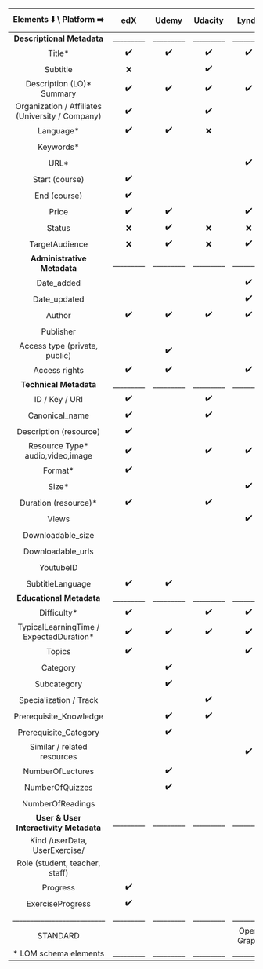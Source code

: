 |              Elements :arrow_down: \ Platform :arrow_right:             |          edX       |        Udemy       |       Udacity      |        Lynda       |       Coursera     |     KhanAcademy    |   TUDelft Library  | 
|:-----------------------------------------------------------------------:|:------------------:|:------------------:|:------------------:|:------------------:|:------------------:|:------------------:|:------------------:|
|                        **Descriptional Metadata**                       |      _________     |      _________     |      _________     |      _________     |      _________     |      _________     |      _________     |
| Title*             													  | :heavy_check_mark: | :heavy_check_mark: | :heavy_check_mark: | :heavy_check_mark: | :heavy_check_mark: | :heavy_check_mark: | :heavy_check_mark: |
| Subtitle          													  |         :x:        |                    | :heavy_check_mark: |                    |                    |         :x:        |                    |
| Description (LO)*  Summary  											  | :heavy_check_mark: | :heavy_check_mark: | :heavy_check_mark: | :heavy_check_mark: | :heavy_check_mark: | :heavy_check_mark: | :heavy_check_mark: |
| Organization / Affiliates (University / Company)                        | :heavy_check_mark: |                    | :heavy_check_mark: |                    | :heavy_check_mark: |         :x:        |                    |
| Language*                                                               | :heavy_check_mark: | :heavy_check_mark: |         :x:        |                    | :heavy_check_mark: |         :x:        |         :x:        |
| Keywords*          													  |                    |                    |                    |                    |                    | :heavy_check_mark: |                    |
| URL*               													  |                    |                    |                    | :heavy_check_mark: | :heavy_check_mark: | :heavy_check_mark: |                    |
| Start (course)     													  | :heavy_check_mark: |                    |                    |                    | :heavy_check_mark: |         :x:        |                    |
| End (course)       													  | :heavy_check_mark: |                    |                    |                    | :heavy_check_mark: |         :x:        |                    |
| Price              													  | :heavy_check_mark: | :heavy_check_mark: |                    | :heavy_check_mark: |                    |                    |                    |
| Status             													  |         :x:        | :heavy_check_mark: |         :x:        |         :x:        |         :x:        |         :x:        |                    |
| TargetAudience     												      |         :x:        | :heavy_check_mark: |         :x:        | :heavy_check_mark: |         :x:        |         :x:        |                    |
|                  **Administrative Metadata** 					          |      _________     |      _________     |      _________     |      _________     |      _________     |      _________     |      _________     |
| Date_added         													  |                    |                    |        		     | :heavy_check_mark: |                    | :heavy_check_mark: | :heavy_check_mark: |
| Date_updated         													  |                    |                    |        		     | :heavy_check_mark: |                    |                    |                    |
| Author																  | :heavy_check_mark: | :heavy_check_mark: | :heavy_check_mark: | :heavy_check_mark: | :heavy_check_mark: | :heavy_check_mark: | :heavy_check_mark: |
| Publisher																  |                    |                    |                    |                    |                    |                    | :heavy_check_mark: |
| Access type (private, public)                                           |                    | :heavy_check_mark: |                    |                    |                    |                    |                    |
| Access rights              	                                          | :heavy_check_mark: | :heavy_check_mark: |                    | :heavy_check_mark: |                    | :heavy_check_mark: | :heavy_check_mark: |
|                          **Technical Metadata**                         |      _________     |      _________     |      _________     |      _________     |      _________     |    ____________    |      _________     |
| ID / Key / URI     													  | :heavy_check_mark: |                    | :heavy_check_mark: |                    | :heavy_check_mark: |                    | :heavy_check_mark: |
| Canonical_name     													  | :heavy_check_mark: |                    | :heavy_check_mark: |                    | :heavy_check_mark: |                    | :heavy_check_mark: |
| Description (resource)                                                  | :heavy_check_mark: |                    |                    |                    |                    |                    |                    |
| Resource Type* audio,video,image                        				  | :heavy_check_mark: |                    | :heavy_check_mark: | :heavy_check_mark: |                    | :heavy_check_mark: | :heavy_check_mark: |
| Format*                                                                 | :heavy_check_mark: |                    |                    |                    |                    | :heavy_check_mark: | :heavy_check_mark: |
| Size*                                                                   |                    |                    |                    | :heavy_check_mark: |                    | :heavy_check_mark: |                    |
| Duration (resource)*                  								  | :heavy_check_mark: |          			| :heavy_check_mark: |                    | :heavy_check_mark: |                    |					 |
| Views              													  |                    |                    |          			 | :heavy_check_mark: |                    | :heavy_check_mark: |                    |
| Downloadable_size                                                       |                    |                    |                    |                    |                    | :heavy_check_mark: |                    |
| Downloadable_urls                                                       |                    |                    |                    |                    |                    | :heavy_check_mark: |                    |
| YoutubeID                                                               |                    |                    |                    |                    |                    | :heavy_check_mark: |                    |
| SubtitleLanguage                                                        | :heavy_check_mark: | :heavy_check_mark: |                    |                    | :heavy_check_mark: |                    |                    |
|                         **Educational Metadata**                        |      _________     |      _________     |      _________     |      _________     |      _________     |      _________     |      _________     |
| Difficulty*                                                             | :heavy_check_mark: |                    | :heavy_check_mark: | :heavy_check_mark: | :heavy_check_mark: |                    |                    |
| TypicalLearningTime /  ExpectedDuration*                                | :heavy_check_mark: | :heavy_check_mark: | :heavy_check_mark: | :heavy_check_mark: | :heavy_check_mark: |                    |                    |
| Topics             									  			      | :heavy_check_mark: |                    |          			 | :heavy_check_mark: |                    | :heavy_check_mark: |                    |
| Category                                                                |                    | :heavy_check_mark: |                    |                    |                    |                    |                    |
| Subcategory                                                             |                    | :heavy_check_mark: |                    |                    |                    |                    |                    |
| Specialization / Track                                                  |                    |                    | :heavy_check_mark: |                    | :heavy_check_mark: |                    |                    |
| Prerequisite_Knowledge                                                  |                    | :heavy_check_mark: | :heavy_check_mark: |                    |                    | :heavy_check_mark: |                    |
| Prerequisite_Category                                                   |                    | :heavy_check_mark: |                    |                    |                    |                    |                    |
| Similar / related resources	                                          |                    |                    |                    | :heavy_check_mark: |                    |                    |                    |
| NumberOfLectures                                                        |                    | :heavy_check_mark: |                    |                    |                    |                    |                    |
| NumberOfQuizzes                                                         |                    | :heavy_check_mark: |                    |                    | :heavy_check_mark: |                    |                    |
| NumberOfReadings                                                        |                    |                    |                    |                    | :heavy_check_mark: |                    |                    |
|                  **User & User Interactivity Metadata**                 |      _________     |      _________     |      _________     |      _________     |      _________     |      _________     |      _________     |
| Kind /userData, UserExercise/                                           |                    |                    |                    |                    |                    | :heavy_check_mark: |                    |
| Role	(student, teacher, staff)                                         |                    |                    |                    |                    |                    | :heavy_check_mark: |                    |
| Progress                                                                | :heavy_check_mark: |                    |                    |                    | :heavy_check_mark: | :heavy_check_mark: |                    |
| ExerciseProgress                                                        | :heavy_check_mark: |                    |                    |                    |                    | :heavy_check_mark: |                    |
| __________________________ 											  |      _________     |      _________     |      _________     |      _________     |      _________     |      _________     |      _________     |
| STANDARD			                                                      |                    |                    |                    |     Open Graph     |                    |                    |         DC         |
| * LOM schema elements                                                   |      _________     |      _________     |      _________     |      _________     |      _________     |      _________     |      _________     |
